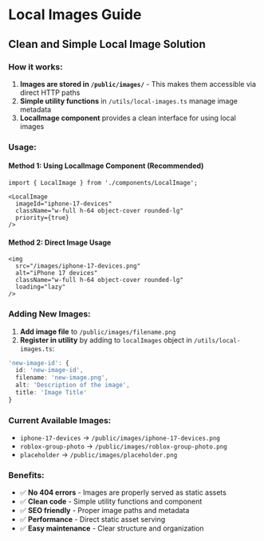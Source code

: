 # Local Images Guide

## Clean and Simple Local Image Solution

### How it works:
1. **Images are stored in `/public/images/`** - This makes them accessible via direct HTTP paths
2. **Simple utility functions** in `/utils/local-images.ts` manage image metadata
3. **LocalImage component** provides a clean interface for using local images

### Usage:

#### Method 1: Using LocalImage Component (Recommended)
```tsx
import { LocalImage } from './components/LocalImage';

<LocalImage
  imageId="iphone-17-devices"
  className="w-full h-64 object-cover rounded-lg"
  priority={true}
/>
```

#### Method 2: Direct Image Usage
```tsx
<img
  src="/images/iphone-17-devices.png"
  alt="iPhone 17 devices"
  className="w-full h-64 object-cover rounded-lg"
  loading="lazy"
/>
```

### Adding New Images:

1. **Add image file** to `/public/images/filename.png`
2. **Register in utility** by adding to `localImages` object in `/utils/local-images.ts`:
```ts
'new-image-id': {
  id: 'new-image-id',
  filename: 'new-image.png',
  alt: 'Description of the image',
  title: 'Image Title'
}
```

### Current Available Images:
- `iphone-17-devices` → `/public/images/iphone-17-devices.png`
- `roblox-group-photo` → `/public/images/roblox-group-photo.png`
- `placeholder` → `/public/images/placeholder.png`

### Benefits:
- ✅ **No 404 errors** - Images are properly served as static assets
- ✅ **Clean code** - Simple utility functions and component
- ✅ **SEO friendly** - Proper image paths and metadata
- ✅ **Performance** - Direct static asset serving
- ✅ **Easy maintenance** - Clear structure and organization